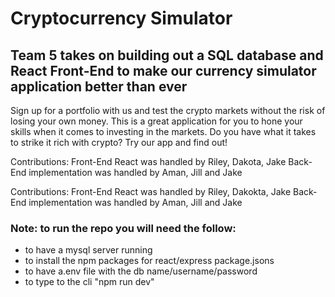 # Cryptocurrency Simulator

## Team 5 takes on building out a SQL database and React Front-End to make our currency simulator application better than ever

Sign up for a portfolio with us and test the crypto markets without the risk of losing your own money. This is a great application for you to hone your skills when it comes to investing in the markets. Do you have what it takes to strike it rich with crypto? Try our app and find out!

Contributions: Front-End React was handled by Riley, Dakota, Jake Back-End implementation was handled by Aman, Jill and Jake

Contributions:
Front-End React was handled by Riley, Dakokta, Jake
Back-End implementation was handled by Aman, Jill and Jake

### Note: to run the repo you will need the follow:
* to have a mysql server running
* to install the npm packages for react/express package.jsons
* to have a.env file with the db name/username/password
* to type to the cli "npm run dev"
